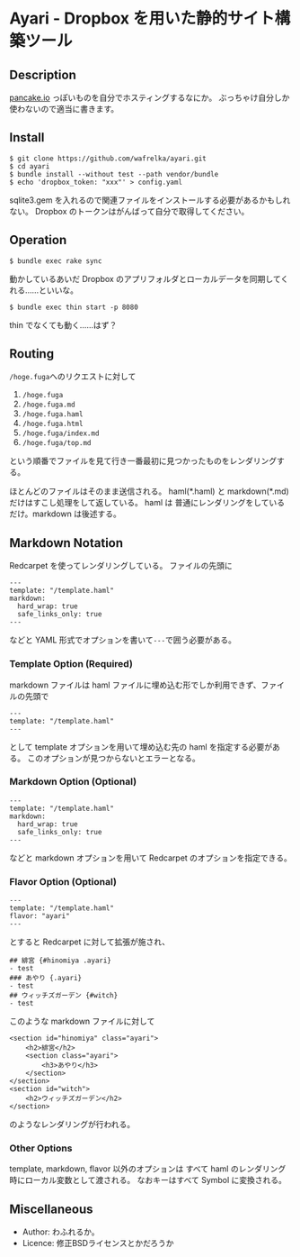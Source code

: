 # Ayari - Dropbox を用いた静的サイト構築ツール

## Description

[pancake.io](https://pancake.io) っぽいものを自分でホスティングするなにか。
ぶっちゃけ自分しか使わないので適当に書きます。

## Install

	$ git clone https://github.com/wafrelka/ayari.git
	$ cd ayari
	$ bundle install --without test --path vendor/bundle
	$ echo 'dropbox_token: "xxx"' > config.yaml
sqlite3.gem を入れるので関連ファイルをインストールする必要があるかもしれない。
Dropbox のトークンはがんばって自分で取得してください。

## Operation

	$ bundle exec rake sync
動かしているあいだ Dropbox のアプリフォルダとローカルデータを同期してくれる……といいな。

	$ bundle exec thin start -p 8080
thin でなくても動く……はず？

## Routing

`/hoge.fuga`へのリクエストに対して

1. `/hoge.fuga`
2. `/hoge.fuga.md`
3. `/hoge.fuga.haml`
4. `/hoge.fuga.html`
5. `/hoge.fuga/index.md`
6. `/hoge.fuga/top.md`

という順番でファイルを見て行き一番最初に見つかったものをレンダリングする。

ほとんどのファイルはそのまま送信される。
haml(\*.haml) と markdown(\*.md) だけはすこし処理をして返している。
haml は 普通にレンダリングをしているだけ。markdown は後述する。

## Markdown Notation

Redcarpet を使ってレンダリングしている。
ファイルの先頭に

	---
	template: "/template.haml"
	markdown:
	  hard_wrap: true
	  safe_links_only: true
	---
などと YAML 形式でオプションを書いて`---`で囲う必要がある。

### Template Option (Required)

markdown ファイルは haml ファイルに埋め込む形でしか利用できず、ファイルの先頭で

	---
	template: "/template.haml"
	---

として template オプションを用いて埋め込む先の haml を指定する必要がある。
このオプションが見つからないとエラーとなる。

### Markdown Option (Optional)

	---
	template: "/template.haml"
	markdown:
	  hard_wrap: true
	  safe_links_only: true
	---

などと markdown オプションを用いて Redcarpet のオプションを指定できる。

### Flavor Option (Optional)

	---
	template: "/template.haml"
	flavor: "ayari"
	---

とすると Redcarpet に対して拡張が施され、

	## 緋宮 {#hinomiya .ayari}
	- test
	### あやり {.ayari}
	- test
	## ウィッチズガーデン {#witch}
	- test

このような markdown ファイルに対して

	<section id="hinomiya" class="ayari">
		<h2>緋宮</h2>
		<section class="ayari">
			<h3>あやり</h3>
		</section>
	</section>
	<section id="witch">
		<h2>ウィッチズガーデン</h2>
	</section>

のようなレンダリングが行われる。

### Other Options

template, markdown, flavor 以外のオプションは
すべて haml のレンダリング時にローカル変数として渡される。
なおキーはすべて Symbol に変換される。

## Miscellaneous
- Author: わふれるか。
- Licence: 修正BSDライセンスとかだろうか
